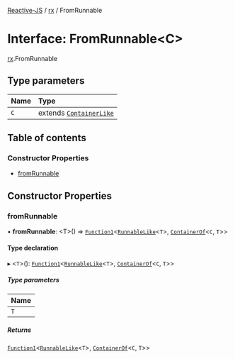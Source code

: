 [Reactive-JS](../README.md) / [rx](../modules/rx.md) / FromRunnable

# Interface: FromRunnable<C\>

[rx](../modules/rx.md).FromRunnable

## Type parameters

| Name | Type |
| :------ | :------ |
| `C` | extends [`ContainerLike`](containers.ContainerLike.md) |

## Table of contents

### Constructor Properties

- [fromRunnable](rx.FromRunnable.md#fromrunnable)

## Constructor Properties

### fromRunnable

• **fromRunnable**: <T\>() => [`Function1`](../modules/functions.md#function1)<[`RunnableLike`](rx.RunnableLike.md)<`T`\>, [`ContainerOf`](../modules/containers.md#containerof)<`C`, `T`\>\>

#### Type declaration

▸ <`T`\>(): [`Function1`](../modules/functions.md#function1)<[`RunnableLike`](rx.RunnableLike.md)<`T`\>, [`ContainerOf`](../modules/containers.md#containerof)<`C`, `T`\>\>

##### Type parameters

| Name |
| :------ |
| `T` |

##### Returns

[`Function1`](../modules/functions.md#function1)<[`RunnableLike`](rx.RunnableLike.md)<`T`\>, [`ContainerOf`](../modules/containers.md#containerof)<`C`, `T`\>\>

